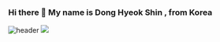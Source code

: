 ### Hi there 👋 My name is Dong Hyeok Shin , from Korea
![header](https://capsule-render.vercel.app/api?type=transparent)
 <img src="https://img.shields.io/badge/Python-3776AB?style=flat&logo=Python&logoColor=white"/>

<!--
**WannaBeTop/WannaBeTop** is a ✨ _special_ ✨ repository because its `README.md` (this file) appears on your GitHub profile.

Here are some ideas to get you started:

- 🔭 I’m currently working on ...
- 🌱 I’m currently learning ...
- 👯 I’m looking to collaborate on ...
- 🤔 I’m looking for help with ...
- 💬 Ask me about ...
- 📫 How to reach me: ...
- 😄 Pronouns: ...
- ⚡ Fun fact: ...
-->
